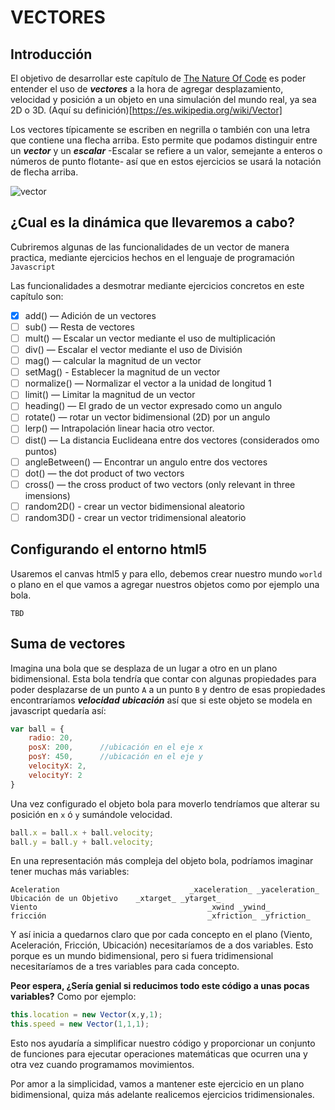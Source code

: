 # VECTORES

## Introducción
El objetivo de desarrollar este capítulo de [The Nature Of Code](http://natureofcode.com) es poder entender el uso de **_vectores_** a la hora de agregar desplazamiento, velocidad y posición a un objeto en una simulación del mundo real, ya sea 2D o 3D. (Aquí su definición)[https://es.wikipedia.org/wiki/Vector]

Los vectores típicamente se escriben en negrilla o también con una letra que contiene una flecha arriba. Esto permite que podamos distinguir entre un **_vector_** y un **_escalar_** -Escalar se refiere a un valor, semejante a enteros o números de punto flotante- así que en estos ejercicios se usará la notación de flecha arriba.

![vector](https://i.stack.imgur.com/Gz06o.png)

## ¿Cual es la dinámica que llevaremos a cabo?

Cubriremos algunas de las funcionalidades de un vector de manera practica, mediante ejercicios hechos en el lenguaje de programación `Javascript` 

Las funcionalidades a desmotrar mediante ejercicios concretos en este capítulo son:

- [x] add() — Adición de un vectores
- [ ] sub() — Resta de vectores
- [ ] mult() — Escalar un vector mediante el uso de multiplicación
- [ ] div() —  Escalar el vector mediante el uso de División
- [ ] mag() — calcular la magnitud de un vector
- [ ] setMag() - Establecer la magnitud de un vector
- [ ] normalize() — Normalizar el vector a la unidad de longitud 1
- [ ] limit() — Limitar la magnitud de un vector
- [ ] heading() — El grado de un vector expresado como un angulo
- [ ] rotate() — rotar un vector bidimensional (2D) por un angulo
- [ ] lerp() — Intrapolación linear hacia otro vector.
- [ ] dist() — La distancia Euclideana entre dos vectores (considerados omo puntos)
- [ ] angleBetween() — Encontrar un angulo entre dos vectores
- [ ] dot() — the dot product of two vectors
- [ ] cross() — the cross product of two vectors (only relevant in three imensions)
- [ ] random2D() - crear un vector bidimensional aleatorio
- [ ] random3D() - crear un vector tridimensional aleatorio

## Configurando el entorno html5
Usaremos el canvas html5 y para ello, debemos crear nuestro mundo `world` o plano en el que vamos a agregar nuestros objetos como por ejemplo una bola.

	TBD

## Suma de vectores
Imagina una bola que se desplaza de un lugar a otro en un plano bidimensional. Esta bola tendría que contar con algunas propiedades para poder desplazarse de un punto `A` a un punto `B` y dentro de esas propiedades encontraríamos **_velocidad_** **_ubicación_** así que si este objeto se modela en javascript quedaría así:

```javascript
var ball = {
	radio: 20,
	posX: 200, 		//ubicación en el eje x
	posY: 450, 		//ubicación en el eje y
	velocityX: 2,
	velocityY: 2
}
```
Una vez configurado el objeto bola para moverlo tendríamos que alterar su posición en `x` ó `y` sumándole velocidad.

```javascript
ball.x = ball.x + ball.velocity;
ball.y = ball.y + ball.velocity;
```
En una representación más compleja del objeto bola, podríamos imaginar tener muchas más variables:

	Aceleration								_xaceleration_ _yaceleration_		
	Ubicación de un Objetivo	_xtarget_ _ytarget_	
	Viento										_xwind _ywind_
	fricción									_xfriction_ _yfriction_

Y así inicia a quedarnos claro que por cada concepto en el plano (Viento, Aceleración, Fricción, Ubicación) necesitaríamos de a dos variables. Esto porque es un mundo bidimensional, pero si fuera tridimensional necesitaríamos de a tres variables para cada concepto.

**Peor espera, ¿Sería genial si reducimos todo este código a unas pocas variables?** Como por ejemplo:

```javascript
this.location = new Vector(x,y,1);
this.speed = new Vector(1,1,1);
```
Esto nos ayudaría a simplificar nuestro código y proporcionar un conjunto de funciones para ejecutar operaciones matemáticas que ocurren una y otra vez cuando programamos movimientos.

Por amor a la simplicidad, vamos a mantener este ejercicio en un plano bidimensional, quiza más adelante realicemos ejercicios tridimensionales.

